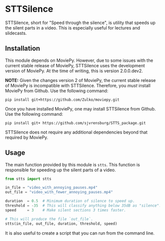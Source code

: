 # STTSilence

STTSilence, short for "Speed through the silence", is utility that speeds up the silent parts in a video. This is especially useful for lectures and slidecasts.

## Installation

This module depends on MoviePy. However, due to some issues with the current stable release of MoviePy, STTSilence uses the development version of MoviePy. At the time of writing, this is version 2.0.0.dev2.

**NOTE:** Given the changes version 2 of MoviePy, the current stable release of MoviePy is incompatible with STTSilence. Therefore, you _must_ install MoviePy from Github. Use the following command:
```
pip install git+https://github.com/Zulko/moviepy.git
```

Once you have installed MoviePy, one may install STTSilence from Github. Use the following command:
```
pip install git+ https://github.com/sjvrensburg/STTS_package.git
```

STTSilence does not require any additional dependencies beyond that required by MoviePy.

## Usage

The main function provided by this module is `stts`. This function is responsible for speeding up the silent parts of a video.

```python
from stts import stts

in_file = "video_with_annoying_pauses.mp4"
out_file = "video_with_fewer_annoying_pauses.mp4"

duration  = 0.5  # Minimum duration of silence to speed up.
threshold = -35  # This will classify anything below 35dB as "silence".
speed     = 3    # Make silent sections 3 times faster.

# This will produce the file `out_file`.
stts(in_file, out_file, duration, threshold, speed)
```

It is also useful to create a script that you can run from the command line.
